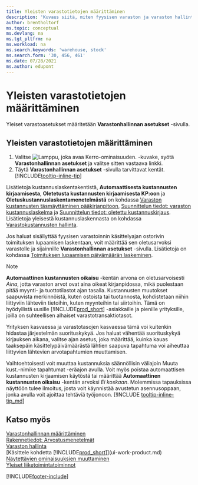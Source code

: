 ```yaml
---
title: Yleisten varastotietojen määrittäminen
description: 'Kuvaus siitä, miten fyysisen varaston ja varaston hallinta voidaan määrittää.'
author: brentholtorf
ms.topic: conceptual
ms.devlang: na
ms.tgt_pltfrm: na
ms.workload: na
ms.search.keywords: 'warehouse, stock'
ms.search.form: '30, 456, 461'
ms.date: 07/28/2021
ms.author: edupont
---
```

# <a name="set-up-general-inventory-information"></a><a name="set-up-general-inventory-information"></a>Yleisten varastotietojen määrittäminen

Yleiset varastoasetukset määritetään **Varastonhallinnan asetukset** -sivulla.

## <a name="to-set-up-general-inventory-information"></a><a name="to-set-up-general-inventory-information"></a>Yleisten varastotietojen määrittäminen

1. Valitse ![Lamppu, joka avaa Kerro-ominaisuuden.](media/ui-search/search_small.png "Kerro, mitä haluat tehdä") -kuvake, syötä **Varastonhallinnan asetukset** ja valitse sitten vastaava linkki.
2. Täytä **Varastonhallinnan asetukset** -sivulla tarvittavat kentät. [!INCLUDE[tooltip-inline-tip](includes/tooltip-inline-tip_md.md)]

Lisätietoja kustannuslaskentakentistä, **Automaattisesta kustannusten kirjaamisesta**, **Oletetusta kustannusten kirjaamisesta KP:oon** ja **Oletuskustannuslaskentamenetelmästä** on kohdassa [Varaston kustannusten täsmäyttäminen pääkirjanpitoon](finance-how-to-post-inventory-costs-to-the-general-ledger.md), [Suunnittelun tiedot: varaston kustannuslaskelma](design-details-inventory-costing.md) ja [Suunnittelun tiedot: oletettu kustannuskirjaus](design-details-expected-cost-posting.md). Lisätietoja yleisestä kustannuslaskennasta on kohdassa [Varastokustannusten hallinta](finance-manage-inventory-costs.md).  

Jos haluat sisällyttää fyysisen varastoinnin käsittelyajan ostorivin toimituksen lupaamisen laskentaan, voit määrittää sen oletusarvoksi varastolle ja sijainnille **Varastonhallinnan asetukset** -sivulla. Lisätietoja on kohdassa [Toimituksen lupaamisen päivämäärän laskeminen](sales-how-to-calculate-order-promising-dates.md).  

> [!NOTE]
> **Automaattinen kustannusten oikaisu** -kentän arvona on oletusarvoisesti *Aina*, jotta varaston arvot ovat aina oikeat kirjanpidossa, mikä puolestaan pitää myynti- ja tuottotilastot ajan tasalla. Kustannusten muutokset saapuvista merkinnöistä, kuten ostoista tai tuotannosta, kohdistetaan niihin liittyviin lähteviin tietoihin, kuten myynteihin tai siirtoihin. Tämä on hyödyllistä uusille [!INCLUDE[prod_short](includes/prod_short.md)] -asiakkaille ja pienille yrityksille, joilla on suhteellisen alhaiset varastotransaktiotasot.
>
> Yrityksen kasvaessa ja varastotasojen kasvaessa tämä voi kuitenkin hidastaa järjestelmän suorituskykyä. Jos haluat vähentää suorituskykyä kirjauksen aikana, valitse ajan asetus, joka määrittää, kuinka kauas taaksepäin käsittelypäivämäärästä lähtien saapuva tapahtuma voi aiheuttaa liittyvien lähtevien arvotapahtumien muuttamisen.
>
> Vaihtoehtoisesti voit muuttaa kustannuksia säännöllisin väliajoin Muuta kust.-nimike tapahtumat -eräajon avulla. Voit myös poistaa automaattisen kustannusten kirjaamisen käytöstä tai määrittää **Automaattinen kustannusten oikaisu** -kentän arvoksi *Ei koskaan*. Molemmissa tapauksissa näyttöön tulee ilmoitus, josta voit käynnistää avustetun asennusoppaan, jonka avulla voit ajoittaa tehtäviä työjonoon. [!INCLUDE [tooltip-inline-tip_md](includes/tooltip-inline-tip_md.md)]

## <a name="see-also"></a><a name="see-also"></a>Katso myös

[Varastonhallinnan määrittäminen](inventory-setup-inventory.md)  
[Rakennetiedot: Arvostusmenetelmät](design-details-costing-methods.md)  
[Varaston hallinta](inventory-manage-inventory.md)  
[Käsittele kohdetta [!INCLUDE[prod_short](includes/prod_short.md)]](ui-work-product.md)  
[Näytettävien ominaisuuksien muuttaminen](ui-experiences.md)  
[Yleiset liiketoimintatoiminnot](ui-across-business-areas.md)  


[!INCLUDE[footer-include](includes/footer-banner.md)]
